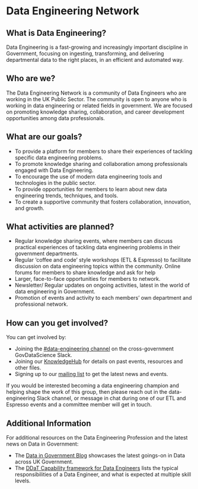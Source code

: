 # Data Engineering Network

## What is Data Engineering?
Data Engineering is a fast-growing and increasingly important discipline in Government, focusing on ingesting, transforming, and delivering departmental data to the right places, in an efficient and automated way.

## Who are we?
The Data Engineering Network is a community of Data Engineers who are working in the UK Public Sector. The community is open to anyone who is working in data engineering or related fields in government. We are focused on promoting knowledge sharing, collaboration, and career development opportunities among data professionals. 


## What are our goals?
- To provide a platform for members to share their experiences of tackling specific data engineering problems.
- To promote knowledge sharing and collaboration among professionals engaged with Data Engineering.
- To encourage the use of modern data engineering tools and technologies in the public sector.
- To provide opportunities for members to learn about new data engineering trends, techniques, and tools.
- To create a supportive community that fosters collaboration, innovation, and growth.


## What activities are planned?
- Regular knowledge sharing events, where members can discuss practical experiences of tackling data engineering problems in their government departments.
- Regular ‘coffee and code’ style workshops (ETL & Espresso) to facilitate discussion on data engineering topics within the community. Online forums for members to share knowledge and ask for help
- Larger, face-to-face opportunities for members to network.
- Newsletter/ Regular updates on ongoing activities, latest in the world of data engineering in Government.
- Promotion of events and activity to each members’ own department and professional network.


## How can you get involved?
You can get involved by:
- Joining the [#data-engineering channel](https://govdatascience.slack.com/archives/C98RXUW10) on the cross-government GovDataScience Slack.
- Joining our [KnowledgeHub](https://khub.net/group/data-engineering-practitioners-network/group-home) for details on past events, resources and other files.
- Signing up to our [mailing list](https://cabinet-office.us14.list-manage.com/subscribe?u=dbd83d4541c80e02fdef0039d&id=21ffd8746f) to get the latest news and events.

If you would be interested becoming a data engineering champion and helping shape the work of this group, then please reach out in the data-engineering Slack channel, or message in chat during one of our ETL and Espresso events and a committee member will get in touch.


## Additional Information
For additional resources on the Data Engineering Profession and the latest news on Data in Government:
- The [Data in Government Blog](https://dataingovernment.blog.gov.uk/) showcases the latest goings-on in Data across UK Government.
- The [DDaT Capability framework for Data Engineers](https://ddat-capability-framework.service.gov.uk/data-engineer.html) lists the typical responsibilities of a Data Engineer, and what is expected at multiple skill levels.
